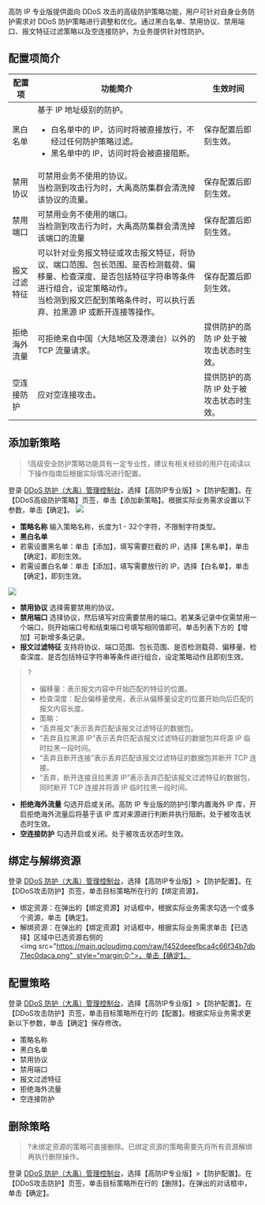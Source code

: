 高防 IP 专业版提供面向 DDoS 攻击的高级防护策略功能，用户可针对自身业务防护需求对 DDoS 防护策略进行调整和优化。通过黑白名单、禁用协议、禁用端口、报文特征过滤策略以及空连接防护，为业务提供针对性防护。
## 配置项简介
| 配置项 | 功能简介                                                         |生效时间 |
| ------------------ | ------------------------------------------------------------ |------------- |
| 黑白名单           | 基于 IP 地址级别的防护。<br/><ul><li>白名单中的 IP，访问时将被直接放行，不经过任何防护策略过滤。</li><li>黑名单中的 IP，访问时将会被直接阻断。</li></ul> | 保存配置后即刻生效。|
| 禁用协议      | 可禁用业务不使用的协议。<br/>当检测到攻击行为时，大禹高防集群会清洗掉该协议的流量。| 保存配置后即刻生效。|
| 禁用端口      | 可禁用业务不使用的端口。<br/>当检测到攻击行为时，大禹高防集群会清洗掉该端口的流量 | 保存配置后即刻生效。|
| 报文过滤特征       | 可以针对业务报文特征或攻击报文特征，将协议、端口范围、包长范围、是否检测载荷、偏移量、检查深度、是否包括特征字符串等条件进行组合，设定策略动作。<br/>当检测到报文匹配到策略条件时，可以执行丢弃、拉黑源 IP 或断开连接等操作。 |  保存配置后即刻生效。|
| 拒绝海外流量       | 可拒绝来自中国（大陆地区及港澳台）以外的 TCP 流量请求。      | 提供防护的高防 IP 处于被攻击状态时生效。|
| 空连接防护         | 应对空连接攻击。                                             |提供防护的高防 IP 处于被攻击状态时生效。|

## 添加新策略
>!高级安全防护策略功能具有一定专业性，建议有相关经验的用户在阅读以下操作指南后根据实际情况进行配置。

登录 [DDoS 防护（大禹）管理控制台](https://console.cloud.tencent.com/dayu/overview)，选择【高防IP专业版】>【防护配置】。在【DDoS高级防护策略】页签，单击【添加新策略】。根据实际业务需求设置以下参数，单击【确定】。
![](https://main.qcloudimg.com/raw/c392ecfccfb97d7533cf406d8ab92e81.png)
- **策略名称**
   输入策略名称，长度为1 - 32个字符，不限制字符类型。
- **黑白名单**
 - 若需设置黑名单：单击【添加】，填写需要拦截的 IP，选择【黑名单】，单击【确定】，即刻生效。
 - 若需设置白名单：单击【添加】，填写需要放行的 IP，选择【白名单】，单击【确定】，即刻生效。
 
 ![](https://main.qcloudimg.com/raw/8970c1f29d9ee00ecbb86bb7465899a9.png)
- **禁用协议**
选择需要禁用的协议。
- **禁用端口**
选择协议，然后填写对应需要禁用的端口。若某条记录中仅需禁用一个端口，则开始端口号和结束端口号填写相同值即可。单击列表下方的【增加】可新增多条记录。
- **报文过滤特征**
支持将协议、端口范围、包长范围、是否检测载荷、偏移量、检查深度、是否包括特征字符串等条件进行组合，设定策略动作且即刻生效。 
 >?
 >- 偏移量：表示报文内容中开始匹配的特征的位置。
 >- 检查深度：配合偏移量使用，表示从偏移量设定的位置开始向后匹配的报文内容长度。
 >- 策略：
 >  - “丢弃报文”表示丢弃匹配该报文过滤特征的数据包。
 >  - “丢弃且拉黑源 IP”表示丢弃匹配该报文过滤特征的数据包并将源 IP 临时拉黑一段时间。
 >  - “丢弃且断开连接”表示丢弃匹配该报文过滤特征的数据包并断开 TCP 连接。
 >  -  “丢弃，断开连接且拉黑源 IP”表示丢弃匹配该报文过滤特征的数据包，同时断开 TCP 连接并将源 IP 临时拉黑一段时间。

- **拒绝海外流量**
勾选开启或关闭。高防 IP 专业版的防护引擎内置海外 IP 库，开启拒绝海外流量后将基于该 IP 库对来源进行判断并执行阻断。处于被攻击状态时生效。
- **空连接防护**
勾选开启或关闭。处于被攻击状态时生效。

## 绑定与解绑资源
登录 [DDoS 防护（大禹）管理控制台](https://console.cloud.tencent.com/dayu/overview)，选择【高防IP专业版】>【防护配置】。在【DDoS攻击防护】页签，单击目标策略所在行的【绑定资源】。
- 绑定资源：在弹出的【绑定资源】对话框中，根据实际业务需求勾选一个或多个资源，单击【确定】。
- 解绑资源：在弹出的【绑定资源】对话框中，根据实际业务需求单击【已选择】区域中已选资源右侧的<img src="https://main.qcloudimg.com/raw/f452deeefbca4c66f34b7db71ec0daca.png"  style="margin:0;">，单击【确定】。

## 配置策略
登录 [DDoS 防护（大禹）管理控制台](https://console.cloud.tencent.com/dayu/overview)，选择【高防IP专业版】>【防护配置】。在【DDoS攻击防护】页签，单击目标策略所在行的【配置】。根据实际业务需求更新以下参数，单击【确定】保存修改。
- 策略名称
- 黑白名单
- 禁用协议
- 禁用端口
- 报文过滤特征
- 拒绝海外流量
- 空连接防护

## 删除策略
>?未绑定资源的策略可直接删除。已绑定资源的策略需要先将所有资源解绑再执行删除操作。

登录 [DDoS 防护（大禹）管理控制台](https://console.cloud.tencent.com/dayu/overview)，选择【高防IP专业版】>【防护配置】。在【DDoS攻击防护】页签，单击目标策略所在行的【删除】。在弹出的对话框中，单击【确定】。
